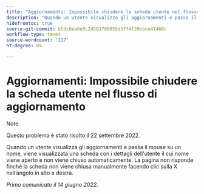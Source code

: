 ```yaml
---
title: "Aggiornamenti: Impossibile chiudere la scheda utente nel flusso di aggiornamento"
description: "Quando un utente visualizza gli aggiornamenti e passa il mouse su un nome, una scheda con i dettagli dell'utente il cui nome viene aperto e non viene chiusa automaticamente. La pagina non risponde finché la scheda non viene chiusa manualmente facendo clic sulla X nell'angolo in alto a destra."
hidefromtoc: true
source-git-commit: b53c6ea6e0c24581780855d37f4f20cbce41468c
workflow-type: tm+mt
source-wordcount: '117'
ht-degree: 0%

---
```



# Aggiornamenti: Impossibile chiudere la scheda utente nel flusso di aggiornamento

>[!NOTE]
>
>Questo problema è stato risolto il 22 settembre 2022.

Quando un utente visualizza gli aggiornamenti e passa il mouse su un nome, viene visualizzata una scheda con i dettagli dell&#39;utente il cui nome viene aperto e non viene chiuso automaticamente. La pagina non risponde finché la scheda non viene chiusa manualmente facendo clic sulla X nell’angolo in alto a destra.

_Primo comunicato il 14 giugno 2022._
